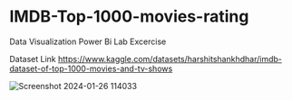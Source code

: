 # IMDB-Top-1000-movies-rating
Data Visualization Power Bi Lab Excercise

Dataset Link
https://www.kaggle.com/datasets/harshitshankhdhar/imdb-dataset-of-top-1000-movies-and-tv-shows

![Screenshot 2024-01-26 114033](https://github.com/sudeepbhattaraiae/IMDB-Top-1000-movies-rating/assets/52539669/a39058b3-f9ab-4ebf-80d8-df80808ea1c2)
